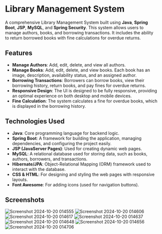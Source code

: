 # Library Management System

A comprehensive Library Management System built using **Java**, **Spring Boot**, **JSP**, **MySQL**, and **Spring Security**. This system allows users to manage authors, books, and borrowing transactions. It includes the ability to return borrowed books with fine calculations for overdue returns.

## Features

- **Manage Authors**: Add, edit, delete, and view all authors.
- **Manage Books**: Add, edit, delete, and view books. Each book has an image, description, availability status, and an assigned author.
- **Borrowing Transactions**: Borrowers can borrow books, view their borrowing history, return books, and pay fines for overdue returns.
- **Responsive Design**: The UI is designed to be fully responsive, providing an optimal experience on both desktop and mobile devices.
- **Fine Calculation**: The system calculates a fine for overdue books, which is displayed in the borrowing history.
  
## Technologies Used

- **Java**: Core programming language for backend logic.
- **Spring Boot**: A framework for building the application, managing dependencies, and configuring the project easily.
- **JSP (JavaServer Pages)**: Used for creating dynamic web pages.
- **MySQL**: A relational database used for storing data, such as books, authors, borrowers, and transactions.
- **Hibernate/JPA**: Object-Relational Mapping (ORM) framework used to interact with the database.
- **CSS & HTML**: For designing and styling the web pages with responsive layouts.
- **Font Awesome**: For adding icons (used for navigation buttons).
  
## Screenshots

![Screenshot 2024-10-20 014555](https://github.com/user-attachments/assets/8719ee8e-6fd6-4b94-a7b6-637a383f19e8)
![Screenshot 2024-10-20 014606](https://github.com/user-attachments/assets/54491948-be5e-4c37-94b1-eab2e6a3774d)
![Screenshot 2024-10-20 014617](https://github.com/user-attachments/assets/ddce0c75-076e-4927-8c35-f9f3af12faeb)
![Screenshot 2024-10-20 014637](https://github.com/user-attachments/assets/64571bd3-ea73-4a51-a0ee-fa69b4e371bf)
![Screenshot 2024-10-20 014648](https://github.com/user-attachments/assets/cd21925a-384f-4365-bf86-7cb249d51d42)
![Screenshot 2024-10-20 014656](https://github.com/user-attachments/assets/68cde292-0808-46cd-be9d-648315c7f8c3)
![Screenshot 2024-10-20 014706](https://github.com/user-attachments/assets/aa1ba1be-b328-4d44-96a6-08fcb04c8c8a)



